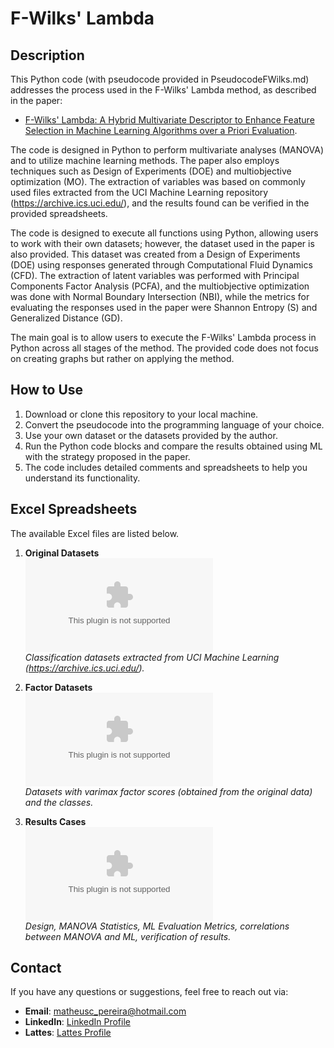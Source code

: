 # F-Wilks' Lambda

## Description

This Python code (with pseudocode provided in PseudocodeFWilks.md) addresses the process used in the F-Wilks' Lambda method, as described in the paper:
- [F-Wilks' Lambda: A Hybrid Multivariate Descriptor to Enhance Feature Selection in Machine Learning Algorithms over a Priori Evaluation](link).

The code is designed in Python to perform multivariate analyses (MANOVA) and to utilize machine learning methods. The paper also employs techniques such as Design of Experiments (DOE) and multiobjective optimization (MO). The extraction of variables was based on commonly used files extracted from the UCI Machine Learning repository (https://archive.ics.uci.edu/), and the results found can be verified in the provided spreadsheets.

The code is designed to execute all functions using Python, allowing users to work with their own datasets; however, the dataset used in the paper is also provided. This dataset was created from a Design of Experiments (DOE) using responses generated through Computational Fluid Dynamics (CFD). The extraction of latent variables was performed with Principal Components Factor Analysis (PCFA), and the multiobjective optimization was done with Normal Boundary Intersection (NBI), while the metrics for evaluating the responses used in the paper were Shannon Entropy (S) and Generalized Distance (GD).

The main goal is to allow users to execute the F-Wilks' Lambda process in Python across all stages of the method. The provided code does not focus on creating graphs but rather on applying the method.

## How to Use

1. Download or clone this repository to your local machine.
2. Convert the pseudocode into the programming language of your choice.
3. Use your own dataset or the datasets provided by the author.
4. Run the Python code blocks and compare the results obtained using ML with the strategy proposed in the paper.
5. The code includes detailed comments and spreadsheets to help you understand its functionality.

## Excel Spreadsheets

The available Excel files are listed below.

1. **Original Datasets**  
   ![Original_Datasets.xlsx](Original_Datasets.xlsx)  
   *Classification datasets extracted from UCI Machine Learning (https://archive.ics.uci.edu/).*

2. **Factor Datasets**  
   ![Factor_Datasets.xlsx](Factor_Datasets.xlsx)  
   *Datasets with varimax factor scores (obtained from the original data) and the classes.*

3. **Results Cases**  
   ![Results_Cases.xlsx](Results_Cases.xlsx)  
   *Design, MANOVA Statistics, ML Evaluation Metrics, correlations between MANOVA and ML, verification of results.*

## Contact

If you have any questions or suggestions, feel free to reach out via:

- **Email**: [matheusc_pereira@hotmail.com](mailto:matheusc_pereira@hotmail.com)
- **LinkedIn**: [LinkedIn Profile](https://www.linkedin.com/in/matheuscostapereira/)
- **Lattes**: [Lattes Profile](https://lattes.cnpq.br/7025666927284220)
